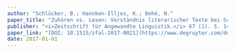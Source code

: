 ```yaml
---
author: "Schlücker, B.; Hannken-Illjes, K.; Dehé, N."
paper_title: "Zuhören vs. Lesen: Verständnis literarischer Texte bei Schüler_innen"
publisher: "<i>Zeitschrift für Angewandte Linguistik.</i> 67 (1). S. 149-177"
paper_link: "[DOI: 10.1515/zfal-2017-0021](https://www.degruyter.com/document/doi/10.1515/zfal-2017-0021/html)"
date: 2017-01-01
---
```

